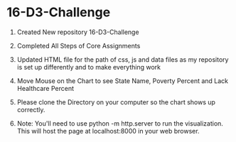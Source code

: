 # 16-D3-Challenge
1. Created New repository 16-D3-Challenge

2. Completed All Steps of Core Assignments

3. Updated HTML file for the path of css, js and data files as my repository is set up differently and to make everything work

4. Move Mouse on the Chart to see State Name, Poverty Percent and Lack Healthcare Percent

5. Please clone the Directory on your computer so the chart shows up correctly.

6. Note: You'll need to use python -m http.server to run the      visualization. This will host the page at localhost:8000 in your web browser.
